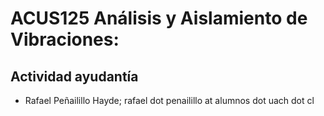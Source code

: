 # ACUS125 Análisis y Aislamiento de Vibraciones: 
## Actividad ayudantía

- Rafael Peñailillo Hayde; rafael dot penailillo at alumnos dot uach dot cl
